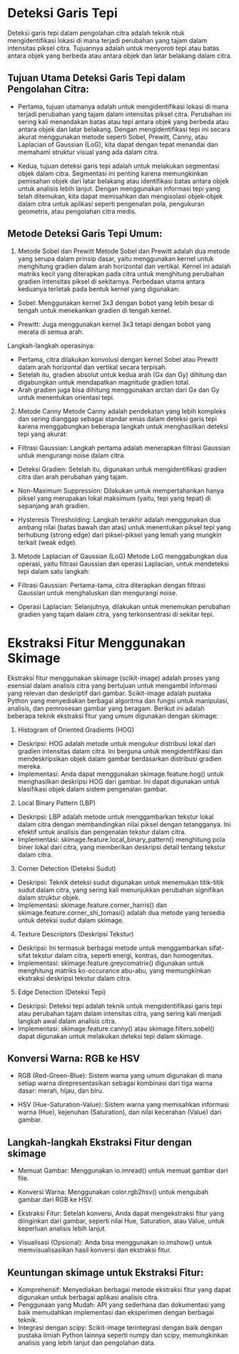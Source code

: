 
# Deteksi Garis Tepi

Deteksi garis tepi dalam pengolahan citra adalah teknik ntuk mengidentifikasi lokasi di mana terjadi perubahan yang tajam dalam intensitas piksel citra. Tujuannya adalah untuk menyoroti tepi atau batas antara objek yang berbeda atau antara objek dan latar belakang dalam citra.

## Tujuan Utama Deteksi Garis Tepi dalam Pengolahan Citra:
- Pertama, tujuan utamanya adalah untuk mengidentifikasi lokasi di mana terjadi perubahan yang tajam dalam intensitas piksel citra. Perubahan ini sering kali menandakan batas atau tepi antara objek yang berbeda atau antara objek dan latar belakang. Dengan mengidentifikasi tepi ini secara akurat menggunakan metode seperti Sobel, Prewitt, Canny, atau Laplacian of Gaussian (LoG), kita dapat dengan tepat menandai dan memahami struktur visual yang ada dalam citra.

- Kedua, tujuan deteksi garis tepi adalah untuk melakukan segmentasi objek dalam citra. Segmentasi ini penting karena memungkinkan pemisahan objek dari latar belakang atau identifikasi batas antara objek untuk analisis lebih lanjut. Dengan menggunakan informasi tepi yang telah ditemukan, kita dapat memisahkan dan mengisolasi objek-objek dalam citra untuk aplikasi seperti pengenalan pola, pengukuran geometris, atau pengolahan citra medis.

## Metode Deteksi Garis Tepi Umum:
1. Metode Sobel dan Prewitt
Metode Sobel dan Prewitt adalah dua metode yang serupa dalam prinsip dasar, yaitu menggunakan kernel untuk menghitung gradien dalam arah horizontal dan vertikal. Kernel ini adalah matriks kecil yang diterapkan pada citra untuk menghitung perubahan gradien intensitas piksel di sekitarnya. Perbedaan utama antara keduanya terletak pada bentuk kernel yang digunakan:

- Sobel: Menggunakan kernel 3x3 dengan bobot yang lebih besar di tengah untuk menekankan gradien di tengah kernel.

- Prewitt: Juga menggunakan kernel 3x3 tetapi dengan bobot yang merata di semua arah.

Langkah-langkah operasinya:

- Pertama, citra dilakukan konvolusi dengan kernel Sobel atau Prewitt dalam arah horizontal dan vertikal secara terpisah.
- Setelah itu, gradien absolut untuk kedua arah (Gx dan Gy) dihitung dan digabungkan untuk mendapatkan magnitude gradien total.
- Arah gradien juga bisa dihitung menggunakan arctan dari Gx dan Gy untuk menentukan orientasi tepi.

2. Metode Canny
Metode Canny adalah pendekatan yang lebih kompleks dan sering dianggap sebagai standar emas dalam deteksi garis tepi karena menggabungkan beberapa langkah untuk menghasilkan deteksi tepi yang akurat:

- Filtrasi Gaussian: Langkah pertama adalah menerapkan filtrasi Gaussian untuk mengurangi noise dalam citra.

- Deteksi Gradien: Setelah itu, digunakan untuk mengidentifikasi gradien citra dan arah perubahan yang tajam.

- Non-Maximum Suppression: Dilakukan untuk mempertahankan hanya piksel yang merupakan lokal maksimum (yaitu, tepi yang tepat) di sepanjang arah gradien.

- Hysteresis Thresholding: Langkah terakhir adalah menggunakan dua ambang nilai (batas bawah dan atas) untuk menentukan piksel tepi yang terhubung (strong edge) dari piksel-piksel yang lemah yang mungkin terkait (weak edge).

3. Metode Laplacian of Gaussian (LoG)
Metode LoG menggabungkan dua operasi, yaitu filtrasi Gaussian dan operasi Laplacian, untuk mendeteksi tepi dalam satu langkah:

- Filtrasi Gaussian: Pertama-tama, citra diterapkan dengan filtrasi Gaussian untuk menghaluskan dan mengurangi noise.

- Operasi Laplacian: Selanjutnya, dilakukan untuk menemukan perubahan gradien yang tajam dalam citra, yang terkonsentrasi di sekitar tepi.

# Ekstraksi Fitur Menggunakan Skimage 
Ekstraksi fitur menggunakan skimage (scikit-image) adalah proses yang esensial dalam analisis citra yang bertujuan untuk mengambil informasi yang relevan dan deskriptif dari gambar. Scikit-image adalah pustaka Python yang menyediakan berbagai algoritma dan fungsi untuk manipulasi, analisis, dan pemrosesan gambar yang beragam. Berikut ini adalah beberapa teknik ekstraksi fitur yang umum digunakan dengan skimage:

1. Histogram of Oriented Gradients (HOG)
- Deskripsi: HOG adalah metode untuk mengukur distribusi lokal dari gradien intensitas dalam citra. Ini berguna untuk mengidentifikasi dan mendeskripsikan objek dalam gambar berdasarkan distribusi gradien mereka.
- Implementasi: Anda dapat menggunakan skimage.feature.hog() untuk menghasilkan deskripsi HOG dari gambar. Ini dapat digunakan untuk klasifikasi objek dalam sistem pengenalan gambar.

2. Local Binary Pattern (LBP)
- Deskripsi: LBP adalah metode untuk menggambarkan tekstur lokal dalam citra dengan membandingkan nilai piksel dengan tetangganya. Ini efektif untuk analisis dan pengenalan tekstur dalam citra.
- Implementasi: skimage.feature.local_binary_pattern() menghitung pola biner lokal dari citra, yang memberikan deskripsi detail tentang tekstur dalam citra.

3. Corner Detection (Deteksi Sudut)
- Deskripsi: Teknik deteksi sudut digunakan untuk menemukan titik-titik sudut dalam citra, yang sering kali menunjukkan perubahan signifikan dalam struktur objek.
- Implementasi: skimage.feature.corner_harris() dan skimage.feature.corner_shi_tomasi() adalah dua metode yang tersedia untuk deteksi sudut dalam skimage.

4. Texture Descriptors (Deskripsi Tekstur)
- Deskripsi: Ini termasuk berbagai metode untuk menggambarkan sifat-sifat tekstur dalam citra, seperti energi, kontras, dan homogenitas.
- Implementasi: skimage.feature.greycomatrix() digunakan untuk menghitung matriks ko-occurance abu-abu, yang memungkinkan ekstraksi deskripsi tekstur dalam citra.

5. Edge Detection (Deteksi Tepi)
- Deskripsi: Deteksi tepi adalah teknik untuk mengidentifikasi garis tepi atau perubahan tajam dalam intensitas citra, yang sering kali menjadi langkah awal dalam analisis citra.
- Implementasi: skimage.feature.canny() atau skimage.filters.sobel() dapat digunakan untuk melakukan deteksi tepi dalam skimage.

## Konversi Warna: RGB ke HSV
- RGB (Red-Green-Blue): Sistem warna yang umum digunakan di mana setiap warna direpresentasikan sebagai kombinasi dari tiga warna dasar: merah, hijau, dan biru.

- HSV (Hue-Saturation-Value): Sistem warna yang memisahkan informasi warna (Hue), kejenuhan (Saturation), dan nilai kecerahan (Value) dari gambar.

## Langkah-langkah Ekstraksi Fitur dengan skimage
- Memuat Gambar: Menggunakan io.imread() untuk memuat gambar dari file.

- Konversi Warna: Menggunakan color.rgb2hsv() untuk mengubah gambar dari RGB ke HSV.


- Ekstraksi Fitur: Setelah konversi, Anda dapat mengekstraksi fitur yang diinginkan dari gambar, seperti nilai Hue, Saturation, atau Value, untuk keperluan analisis lebih lanjut.

- Visualisasi (Opsional): Anda bisa menggunakan io.imshow() untuk memvisualisasikan hasil konversi dan ekstraksi fitur.

## Keuntungan skimage untuk Ekstraksi Fitur:
- Komprehensif: Menyediakan berbagai metode ekstraksi fitur yang dapat digunakan untuk berbagai aplikasi analisis citra.
- Penggunaan yang Mudah: API yang sederhana dan dokumentasi yang baik memudahkan implementasi dan eksperimen dengan berbagai teknik.
- Integrasi dengan scipy: Scikit-image terintegrasi dengan baik dengan pustaka ilmiah Python lainnya seperti numpy dan scipy, memungkinkan analisis yang lebih lanjut dan pengolahan data.